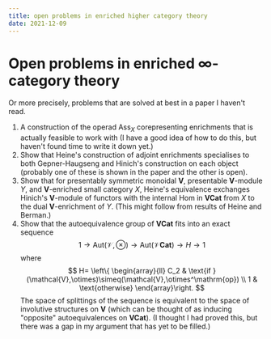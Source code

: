 ```yaml
---
title: open problems in enriched higher category theory
date: 2021-12-09
---
```


# Open problems in enriched ∞-category theory

Or more precisely, problems that are solved at best in a paper I haven't read.

1. A construction of the operad Ass<sub>*X*</sub> corepresenting enrichments that is actually feasible to work with (I have a good idea of how to do this, but haven't found time to write it down yet.)
2. Show that Heine's construction of adjoint enrichments specialises to both Gepner-Haugseng and Hinich's construction on each object (probably one of these is shown in the paper and the other is open).
3. Show that for presentably symmetric monoidal **V**, presentable **V**-module *Y*, and **V**-enriched small category *X*, Heine's equivalence exchanges Hinich's **V**-module of functors with the internal Hom in **VCat** from *X* to the dual **V**-enrichment of *Y*. (This might follow from results of Heine and Berman.)
4. Show that the autoequivalence group of **VCat** fits into an exact sequence
   $$
   1\rightarrow  \mathrm{Aut}(\mathcal{V},\otimes)\rightarrow\mathrm{Aut}(\mathcal{V}\mathbf{Cat}) \rightarrow H \rightarrow 1
   $$
   where
   $$
   H= \left\{ \begin{array}{ll}
   C_2 & \text{if }(\mathcal{V},\otimes)\simeq(\mathcal{V},\otimes^\mathrm{op}) \\
   1 & \text{otherwise}
   \end{array}\right.
   $$
   The space of splittings of the sequence is equivalent to the space of involutive structures on **V** (which can be thought of as inducing "opposite" autoequivalences on **VCat**). (I thought I had proved this, but there was a gap in my argument that has yet to be filled.)
